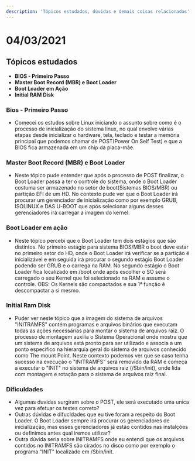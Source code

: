 ```yaml
---
description: 'Tópicos estudados, dúvidas e demais coisas relacionadas'
---
```


# 04/03/2021

## Tópicos estudados

* **BIOS - Primeiro Passo**
* **Master Boot Record \(MBR\) e Boot Loader**
* **Boot Loader em Ação**
* **Initial RAM Disk**

### Bios - Primeiro Passo

* Comecei os estudos sobre Linux iniciando o assunto sobre como é o processo de inicialização do sistema linux, no qual envolve várias etapas desde inicializar o hardware, tela, teclado e testar a memória principal que podemos chamar de POST\(Power On Self Test\) e que a BIOS fica armazenada em um chip da placa-mãe.

### Master Boot Record \(MBR\) e Boot Loader

* Neste tópico pude entender que após o processo de POST finalizar, o Boot Loader passa a ter o controle do sistema, onde o Boot Loader costuma ser armazenado no setor de boot\(Sistemas BIOS/MBR\) ou partição EFI de um HD. No contexto pude ver que o Boot Loader irá procurar um gerenciador de inicialização como por exemplo GRUB, ISOLINUX e DAS U-BOOT que após selecionar alguns desses gerenciadores irá carregar a imagem do kernel.

### Boot Loader em ação

* Neste tópico percebi que o Boot Loader tem dois estágios que são distintos. No primeiro estágio para sistema BIOS/MBR o boot deve estar no primeiro setor do HD, onde o Boot Loader irá verificar se a partição é inicializável e em seguida irá procurar o segundo estágio Boot Loader podendo ser GRUB e o carrega na RAM. No segundo estágio o Boot Loader fica localizado em /boot onde após escolher o SO será carregado o seu Kernel que foi selecionado na RAM e assume o controle. OBS: Os Kernels são compactados e sua 1ª  função é descompactar a si mesmo.

### Initial Ram Disk

* Puder ver neste tópico que a imagem do sistema de arquivos "INITRAMFS" contém programas e arquivos binários que executam todas as ações necessárias para montar o sistema de arquivos raiz. O processo de montagem auxilia o Sistema Operacional onde mostra que um sistema de arquivos está pronto para ser utilizado e associa a um ponto específico na hierarquia geral do sistema de arquivos conhecido como The mount Point. Neste contexto podemos ver que se caso tenha sucesso na execução o "INITRAMFS" será removido da RAM e começa a executar o "INIT" no sistema de arquivos raiz \(/Sbin/init\), onde lida com montagem e rotação para o sistema de arquivos raiz final.

### Dificuldades

* Algumas duvidas surgiram sobre o POST, ele será executado uma unica vez para efetuar os testes correto?
* Outras dúvidas e difucldades que eu tive foram a respeito do Boot Loader. O Boot Loader sempre irá procurar os gerenciadores de inicialização, mas esses gerenciadores já estão contidos nas instalções ou definimos antes qual iremos utilizar?
* Outra dúvida seria sobre INITRAMFS onde eu entendi que os arquivos contidos no INITRAMFS são cirados no disco como por exemplo o programa "INIT" localizado em /Sbin/init.



